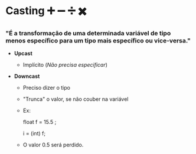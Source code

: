 # Casting :heavy_plus_sign: :heavy_minus_sign: :heavy_division_sign: :heavy_multiplication_x:

### "É a transformação de uma determinada variável de tipo menos específico para um tipo mais específico ou vice-versa."

- **Upcast**

  - Implícito (_Não precisa especificar_) 

- **Downcast**

  - Preciso dizer o tipo

  - "Trunca" o valor, se não couber na variável

  - Ex: 

    float f = 15.5 ;

    i = (int) f;

  - O valor 0.5 será perdido.



